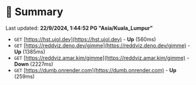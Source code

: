 # 📖 Summary
Last updated: **22/9/2024, 1:44:52 PG "Asia/Kuala_Lumpur"**

- `GET` [https://hst.ujol.dev](https://hst.ujol.dev) - **Up** (560ms)
- `GET` [https://reddviz.deno.dev/gimme](https://reddviz.deno.dev/gimme) - **Up** (1385ms)
- `GET` [https://reddviz.amar.kim/gimme](https://reddviz.amar.kim/gimme) - **Down** (2227ms)
- `GET` [https://dumb.onrender.com](https://dumb.onrender.com) - **Up** (259ms)
